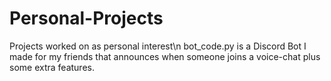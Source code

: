 # Personal-Projects
Projects worked on as personal interest\n
bot_code.py is a Discord Bot I made for my friends that announces when someone joins a voice-chat plus some extra features.
